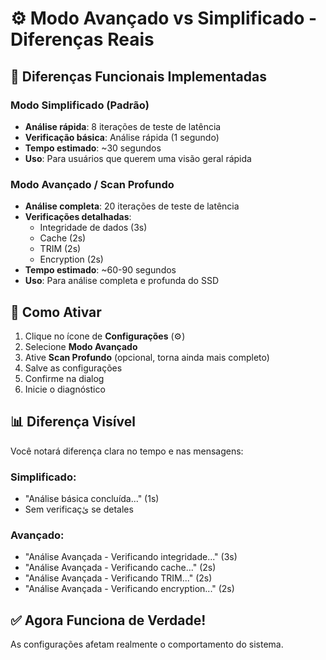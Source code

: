 # ⚙️ Modo Avançado vs Simplificado - Diferenças Reais

## 🎯 Diferenças Funcionais Implementadas

### Modo Simplificado (Padrão)
- **Análise rápida**: 8 iterações de teste de latência
- **Verificação básica**: Análise rápida (1 segundo)
- **Tempo estimado**: ~30 segundos
- **Uso**: Para usuários que querem uma visão geral rápida

### Modo Avançado / Scan Profundo
- **Análise completa**: 20 iterações de teste de latência
- **Verificações detalhadas**: 
  - Integridade de dados (3s)
  - Cache (2s)
  - TRIM (2s)
  - Encryption (2s)
- **Tempo estimado**: ~60-90 segundos
- **Uso**: Para análise completa e profunda do SSD

## 🔧 Como Ativar

1. Clique no ícone de **Configurações** (⚙️)
2. Selecione **Modo Avançado**
3. Ative **Scan Profundo** (opcional, torna ainda mais completo)
4. Salve as configurações
5. Confirme na dialog
6. Inicie o diagnóstico

## 📊 Diferença Visível

Você notará diferença clara no tempo e nas mensagens:

### Simplificado:
- "Análise básica concluída..." (1s)
- Sem verificaçئ se detales

### Avançado:
- "Análise Avançada - Verificando integridade..." (3s)
- "Análise Avançada - Verificando cache..." (2s)
- "Análise Avançada - Verificando TRIM..." (2s)
- "Análise Avançada - Verificando encryption..." (2s)

## ✅ Agora Funciona de Verdade!

As configurações afetam realmente o comportamento do sistema.

